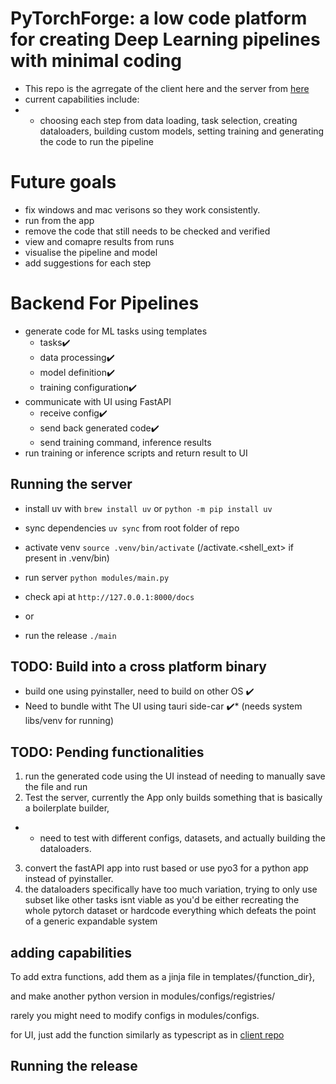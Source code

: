 # PyTorchForge: a low code platform for creating Deep Learning pipelines with minimal coding

- This repo is the agrregate of the client here and the server from [here](https://github.com/Haroon-64/AutoPipeline)
- current capabilities include:
- - choosing each step from data loading, task selection, creating dataloaders, building custom models, setting training and generating the code to run the pipeline

# Future goals

- fix windows and mac verisons so they work consistently.
- run from the app
- remove the code that still needs to be checked and verified
- view and comapre results from runs
- visualise the pipeline and model
- add suggestions for each step

# Backend For Pipelines

- generate code for ML tasks using templates
  - tasks✔️
  - data processing✔️
  - model definition✔️
  - training configuration✔️
- communicate with UI using FastAPI
  - receive config✔️
  - send back generated code✔️
  - send training command, inference results
- run training or inference scripts and return result to UI

## Running the server

- install uv with `brew install uv` or `python -m pip install uv`
- sync dependencies `uv sync` from root folder of repo
- activate venv `source .venv/bin/activate` (/activate.<shell_ext> if present in .venv/bin)
- run server `python modules/main.py`
- check api at `http://127.0.0.1:8000/docs`

- or
- run the release `./main`

## TODO: Build into a cross platform binary

- build one using pyinstaller, need to build on other OS ✔️
- Need to bundle witht The UI using tauri  side-car ✔️* (needs system libs/venv for running)

## TODO: Pending functionalities

1. run the generated code using the UI instead of needing to manually save the file and run
2. Test the server, currently the App only builds something that is basically a boilerplate builder,

- - need to test with different configs, datasets, and actually building the dataloaders.

3. convert the fastAPI app into rust based or use pyo3 for a python app instead of pyinstaller.
4. the dataloaders specifically have too much variation, trying to only
   use subset like other tasks isnt viable as you'd be either recreating the whole pytorch dataset or hardcode everything which defeats the point of a generic expandable system


## adding capabilities 
To add extra functions, add them as a jinja file in templates/{function_dir},

and make another python version in modules/configs/registries/

rarely you might need to modify configs in modules/configs.


for UI, just add the function similarly as typescript as in [client repo](https://github.com/suhaib-us/PytorchForge/tree/main/client%2Fapp%2Froutes%2Fnew-pipeline.dl._index%2Fsections)


## Running the release 

